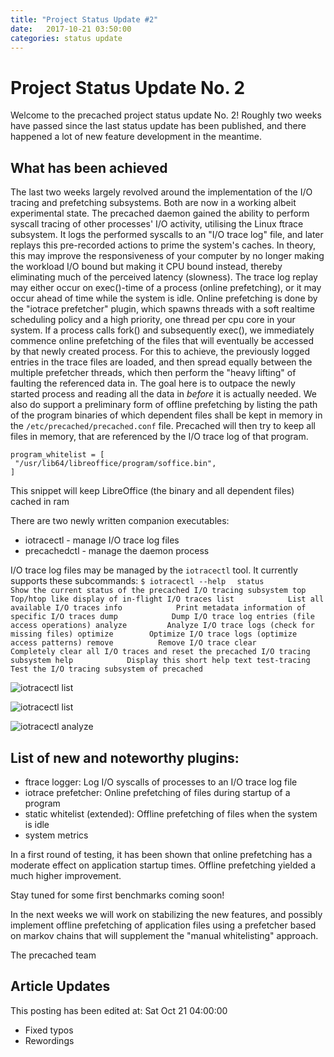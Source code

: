 ```yaml
---
title: "Project Status Update #2"
date:   2017-10-21 03:50:00
categories: status update
---
```


# Project Status Update No. 2

Welcome to the precached project status update No. 2!
Roughly two weeks have passed since the last status update has been published,
and there happened a lot of new feature development in the meantime.

## What has been achieved

The last two weeks largely revolved around the implementation of the I/O tracing
and prefetching subsystems. Both are now in a working albeit experimental state.
The precached daemon gained the ability to perform syscall tracing of other
processes' I/O activity, utilising the Linux ftrace subsystem. It logs the
performed syscalls to an "I/O trace log" file, and later replays this pre-recorded
actions to prime the system's caches. In theory, this may improve the responsiveness
of your computer by no longer making the workload I/O bound but making it CPU bound
instead, thereby eliminating much of the perceived latency (slowness). The trace
log replay may either occur on exec()-time of a process (online prefetching),
or it may occur ahead of time while the system is idle. Online prefetching is done
by the "iotrace prefetcher" plugin, which spawns threads with a soft realtime
scheduling policy and a high priority, one thread per cpu core in your system.
If a process calls fork() and subsequently exec(), we immediately commence online
prefetching of the files that will eventually be accessed by that newly created
process. For this to achieve, the previously logged entries in the trace files
are loaded, and then spread equally between the multiple prefetcher threads,
which then perform the "heavy lifting" of faulting the referenced data in.
The goal here is to outpace the newly started process and reading all
the data in _before_ it is actually needed.
We also do support a preliminary form of offline prefetching by listing the path
of the program binaries of which dependent files shall be kept in memory in the
`/etc/precached/precached.conf` file. Precached will then try to keep all files
in memory, that are referenced by the I/O trace log of that program.
```
program_whitelist = [
 "/usr/lib64/libreoffice/program/soffice.bin",
]
```
This snippet will keep LibreOffice (the binary and all dependent files)
cached in ram

There are two newly written companion executables:
  * iotracectl - manage I/O trace log files
  * precachedctl - manage the daemon process

I/O trace log files may be managed by the `iotracectl` tool. It currently
supports these subcommands:
`$ iotracectl --help`
`   status          Show the current status of the precached I/O tracing subsystem
    top             Top/htop like display of in-flight I/O traces
    list            List all available I/O traces
    info            Print metadata information of specific I/O traces
    dump            Dump I/O trace log entries (file access operations)
    analyze         Analyze I/O trace logs (check for missing files)
    optimize        Optimize I/O trace logs (optimize access patterns)
    remove          Remove I/O trace
    clear           Completely clear all I/O traces and reset the precached I/O tracing subsystem
    help            Display this short help text
    test-tracing    Test the I/O tracing subsystem of precached
`

![iotracectl list](/precached/images/iotracectl_01.png)

![iotracectl list](/precached/images/iotracectl_02.png)

![iotracectl analyze](/precached/images/iotracectl_03.png)

## List of new and noteworthy plugins:
  * ftrace logger: Log I/O syscalls of processes to an I/O trace log file
  * iotrace prefetcher: Online prefetching of files during startup of a program
  * static whitelist (extended): Offline prefetching of files when the system is idle
  * system metrics

In a first round of testing, it has been shown that online prefetching has a
moderate effect on application startup times. Offline prefetching yielded a much
higher improvement.

Stay tuned for some first benchmarks coming soon!

In the next weeks we will work on stabilizing the new features, and possibly
implement offline prefetching of application files using a prefetcher based on
markov chains that will supplement the "manual whitelisting" approach.

The precached team


## Article Updates

This posting has been edited at: Sat Oct 21 04:00:00

* Fixed typos
* Rewordings
